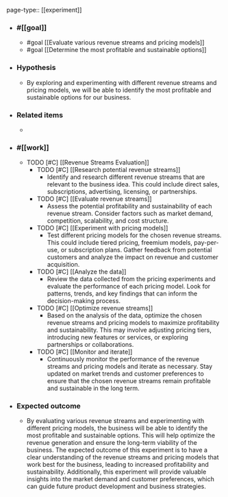 page-type:: [[experiment]]



  - ### #[[goal]]
    - #goal [[Evaluate various revenue streams and pricing models]]
    - #goal [[Determine the most profitable and sustainable options]]
  - ### Hypothesis
    - By exploring and experimenting with different revenue streams and pricing models, we will be able to identify the most profitable and sustainable options for our business.
  - ### Related items
    - 
  - ### #[[work]]
    - TODO [#C] [[Revenue Streams Evaluation]]
      - TODO [#C] [[Research potential revenue streams]]
        - Identify and research different revenue streams that are relevant to the business idea. This could include direct sales, subscriptions, advertising, licensing, or partnerships.
      - TODO [#C] [[Evaluate revenue streams]]
        - Assess the potential profitability and sustainability of each revenue stream. Consider factors such as market demand, competition, scalability, and cost structure.
      - TODO [#C] [[Experiment with pricing models]]
        - Test different pricing models for the chosen revenue streams. This could include tiered pricing, freemium models, pay-per-use, or subscription plans. Gather feedback from potential customers and analyze the impact on revenue and customer acquisition.
      - TODO [#C] [[Analyze the data]]
        - Review the data collected from the pricing experiments and evaluate the performance of each pricing model. Look for patterns, trends, and key findings that can inform the decision-making process.
      - TODO [#C] [[Optimize revenue streams]]
        - Based on the analysis of the data, optimize the chosen revenue streams and pricing models to maximize profitability and sustainability. This may involve adjusting pricing tiers, introducing new features or services, or exploring partnerships or collaborations.
      - TODO [#C] [[Monitor and iterate]]
        - Continuously monitor the performance of the revenue streams and pricing models and iterate as necessary. Stay updated on market trends and customer preferences to ensure that the chosen revenue streams remain profitable and sustainable in the long term.
  - ### Expected outcome
    - By evaluating various revenue streams and experimenting with different pricing models, the business will be able to identify the most profitable and sustainable options. This will help optimize the revenue generation and ensure the long-term viability of the business. The expected outcome of this experiment is to have a clear understanding of the revenue streams and pricing models that work best for the business, leading to increased profitability and sustainability. Additionally, this experiment will provide valuable insights into the market demand and customer preferences, which can guide future product development and business strategies.











